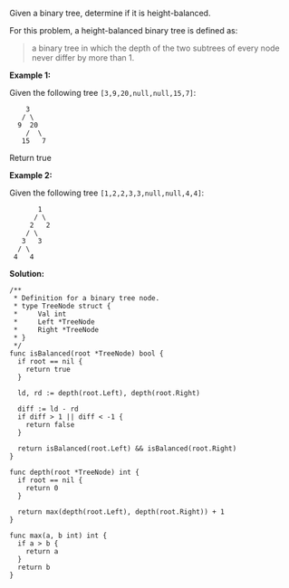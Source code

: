 Given a binary tree, determine if it is height-balanced.

For this problem, a height-balanced binary tree is defined as:

> a binary tree in which the depth of the two subtrees of every node never differ by more than 1.

**Example 1:**

Given the following tree `[3,9,20,null,null,15,7]`:

```
    3
   / \
  9  20
    /  \
   15   7
```

Return true

**Example 2:**

Given the following tree `[1,2,2,3,3,null,null,4,4]`:

```
       1
      / \
     2   2
    / \
   3   3
  / \
 4   4
```

**Solution:**

```golang
/**
 * Definition for a binary tree node.
 * type TreeNode struct {
 *     Val int
 *     Left *TreeNode
 *     Right *TreeNode
 * }
 */
func isBalanced(root *TreeNode) bool {
  if root == nil {
    return true
  }

  ld, rd := depth(root.Left), depth(root.Right)

  diff := ld - rd
  if diff > 1 || diff < -1 {
    return false
  }

  return isBalanced(root.Left) && isBalanced(root.Right)
}

func depth(root *TreeNode) int {
  if root == nil {
    return 0
  }

  return max(depth(root.Left), depth(root.Right)) + 1
}

func max(a, b int) int {
  if a > b {
    return a
  }
  return b
}
```
